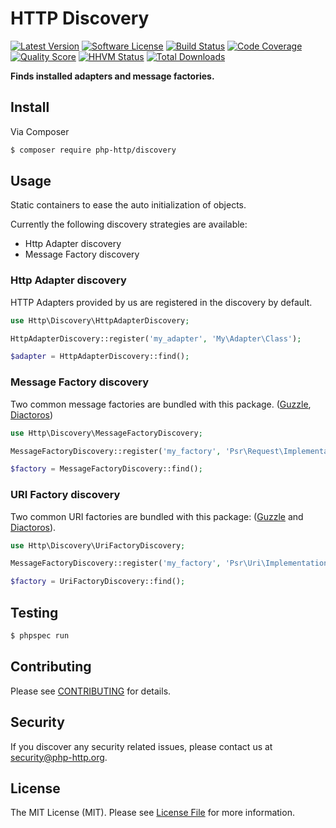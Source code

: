 # HTTP Discovery

[![Latest Version](https://img.shields.io/github/release/php-http/discovery.svg?style=flat-square)](https://github.com/php-http/discovery/releases)
[![Software License](https://img.shields.io/badge/license-MIT-brightgreen.svg?style=flat-square)](LICENSE)
[![Build Status](https://img.shields.io/travis/php-http/discovery.svg?style=flat-square)](https://travis-ci.org/php-http/discovery)
[![Code Coverage](https://img.shields.io/scrutinizer/coverage/g/php-http/discovery.svg?style=flat-square)](https://scrutinizer-ci.com/g/php-http/discovery)
[![Quality Score](https://img.shields.io/scrutinizer/g/php-http/discovery.svg?style=flat-square)](https://scrutinizer-ci.com/g/php-http/discovery)
[![HHVM Status](https://img.shields.io/hhvm/php-http/discovery.svg?style=flat-square)](http://hhvm.h4cc.de/package/php-http/discovery)
[![Total Downloads](https://img.shields.io/packagist/dt/php-http/discovery.svg?style=flat-square)](https://packagist.org/packages/php-http/discovery)

**Finds installed adapters and message factories.**


## Install

Via Composer

``` bash
$ composer require php-http/discovery
```


## Usage

Static containers to ease the auto initialization of objects.

Currently the following discovery strategies are available:

- Http Adapter discovery
- Message Factory discovery


### Http Adapter discovery

HTTP Adapters provided by us are registered in the discovery by default.

``` php
use Http\Discovery\HttpAdapterDiscovery;

HttpAdapterDiscovery::register('my_adapter', 'My\Adapter\Class');

$adapter = HttpAdapterDiscovery::find();
```

### Message Factory discovery

Two common message factories are bundled with this package. ([Guzzle](https://github.com/guzzle/psr7), [Diactoros](https://github.com/zendframework/zend-diactoros))

``` php
use Http\Discovery\MessageFactoryDiscovery;

MessageFactoryDiscovery::register('my_factory', 'Psr\Request\Implementation\Class', 'My\Factory\Class');

$factory = MessageFactoryDiscovery::find();
```

### URI Factory discovery

Two common URI factories are bundled with this package: ([Guzzle](https://github.com/guzzle/psr7)
and [Diactoros](https://github.com/zendframework/zend-diactoros)).

``` php
use Http\Discovery\UriFactoryDiscovery;

MessageFactoryDiscovery::register('my_factory', 'Psr\Uri\Implementation\Class', 'My\Factory\Class');

$factory = UriFactoryDiscovery::find();
```



## Testing

``` bash
$ phpspec run
```


## Contributing

Please see [CONTRIBUTING](CONTRIBUTING.md) for details.


## Security

If you discover any security related issues, please contact us at [security@php-http.org](mailto:security@php-http.org).


## License

The MIT License (MIT). Please see [License File](LICENSE) for more information.
